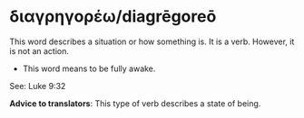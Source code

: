 # διαγρηγορέω/diagrēgoreō
This word describes a situation or how something is. It is a verb. However, it is not an action. 

* This word means to be fully awake.

See: Luke 9:32

**Advice to translators**: This type of verb describes a state of being. 